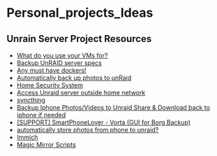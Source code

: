 # Personal_projects_Ideas

## **Unrain Server Project Resources**
+ [What do you use your VMs for?](https://www.reddit.com/r/unRAID/comments/n1a9e4/what_do_you_use_your_vms_for/)
+ [Backup UnRAID server specs](https://forums.unraid.net/topic/36991-backup-unraid-server-specs/#comment-355613)
+ [Any must have dockers!](https://www.reddit.com/r/unRAID/comments/11my728/any_must_have_dockers/)
+ [Automatically back up photos to unRaid](https://www.reddit.com/r/unRAID/comments/cn7ns6/automatically_back_up_photos_to_unraid/)
+ [Home Security System](https://www.reddit.com/r/unRAID/comments/za0bvo/home_security_system/)
+ [Access Unraid server outside home network](https://www.reddit.com/r/unRAID/comments/imorxs/access_unraid_server_outside_home_network/)
+ [syncthing](https://syncthing.net/)
+ [Backup Iphone Photos/Videos to Unraid Share & Download back to iphone if needed
](https://forums.unraid.net/topic/143105-backup-iphone-photosvideos-to-unraid-share-download-back-to-iphone-if-needed/)
+ [[SUPPORT] SmartPhoneLover - Vorta (GUI for Borg Backup)](https://forums.unraid.net/topic/117021-support-smartphonelover-vorta-gui-for-borg-backup/)
+ [automatically store photos from phone to unraid?](https://forums.unraid.net/topic/96057-automatically-store-photos-from-phone-to-unraid/)
+ [Immich](https://immich.app/docs/developer/setup/)
+ [Magic Mirror Scripts](https://github.com/sdetweil/MagicMirror_scripts)

